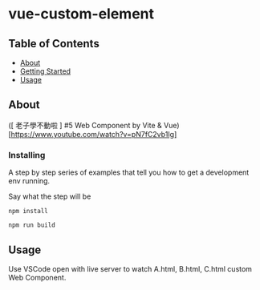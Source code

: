 # vue-custom-element

## Table of Contents

- [About](#about)
- [Getting Started](#getting_started)
- [Usage](#usage)

## About <a name = "about"></a>

([ 老子學不動啦 ] #5 Web Component by Vite & Vue)[https://www.youtube.com/watch?v=pN7fC2vb1Ig]

### Installing

A step by step series of examples that tell you how to get a development env running.

Say what the step will be

```
npm install
```

```
npm run build
```

## Usage <a name = "usage"></a>

Use VSCode open with live server to watch A.html, B.html, C.html custom Web Component.
